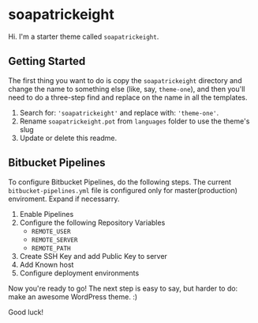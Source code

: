 soapatrickeight
=========

Hi. I'm a starter theme called `soapatrickeight`.

Getting Started
---------------

The first thing you want to do is copy the `soapatrickeight` directory and change the name to something else (like, say, `theme-one`), and then you'll need to do a three-step find and replace on the name in all the templates.

1. Search for: `'soapatrickeight'` and replace with: `'theme-one'`.
2. Rename `soapatrickeight.pot` from `languages` folder to use the theme's slug
3. Update or delete this readme.

Bitbucket Pipelines
-------------------

To configure Bitbucket Pipelines, do the following steps. The current `bitbucket-pipelines.yml` file is configured only for master(production) enviroment. Expand if necessarry.

1. Enable Pipelines
2. Configure the following Repository Variables
	* `REMOTE_USER`
	* `REMOTE_SERVER`
	* `REMOTE_PATH`
3. Create SSH Key and add Public Key to server
4. Add Known host
5. Configure deployment environments

Now you're ready to go! The next step is easy to say, but harder to do: make an awesome WordPress theme. :)

Good luck!
